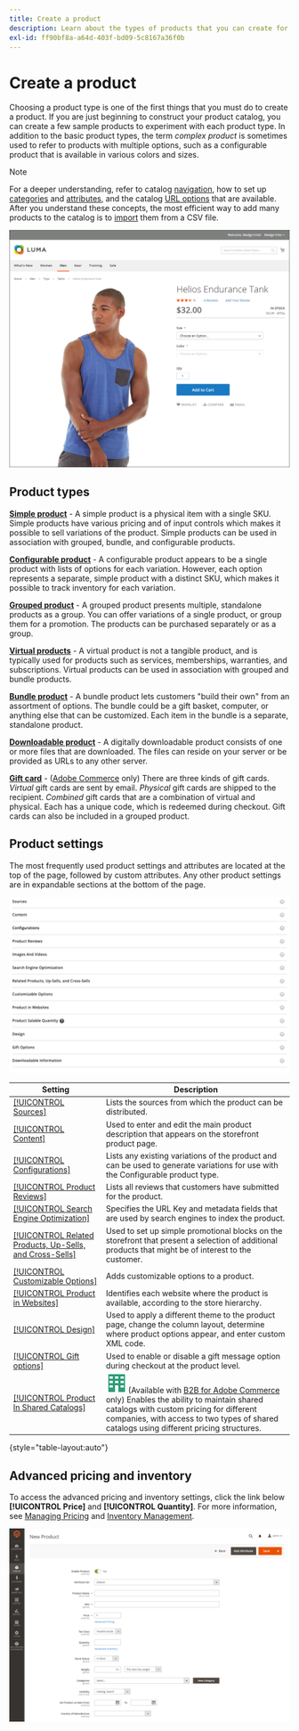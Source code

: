```yaml
---
title: Create a product
description: Learn about the types of products that you can create for your catalog.
exl-id: ff90bf8a-a64d-403f-bd09-5c8167a36f0b
---
```

# Create a product

Choosing a product type is one of the first things that you must do to create a product. If you are just beginning to construct your product catalog, you can create a few sample products to experiment with each product type. In addition to the basic product types, the term _complex product_ is sometimes used to refer to products with multiple options, such as a configurable product that is available in various colors and sizes.

>[!NOTE]
>
>For a deeper understanding, refer to catalog [navigation](navigation.md), how to set up [categories](categories.md) and [attributes](product-attributes.md), and the catalog [URL options](catalog-urls.md) that are available. After you understand these concepts, the most efficient way to add many products to the catalog is to [import](https://docs.magento.com/user-guide/system/data-import.html) them from a CSV file.

![Product page on the storefront](./assets/storefront-product-page.png)<!-- zoom -->

## Product types

**[Simple product](product-create-simple.md)** - A simple product is a physical item with a single SKU. Simple products have various pricing and of input controls which makes it possible to sell variations of the product. Simple products can be used in association with grouped, bundle, and configurable products.

**[Configurable product](product-create-configurable.md)** - A configurable product appears to be a single product with lists of options for each variation. However, each option represents a separate, simple product with a distinct SKU, which makes it possible to track inventory for each variation.

**[Grouped product](product-create-grouped.md)** - A grouped product presents multiple, standalone products as a group. You can offer variations of a single product, or group them for a promotion. The products can be purchased separately or as a group.

**[Virtual products](product-create-virtual.md)** - A virtual product is not a tangible product, and is typically used for products such as services, memberships, warranties, and subscriptions. Virtual products can be used in association with grouped and bundle products.

**[Bundle product](product-create-bundle.md)**  - A bundle product lets customers "build their own" from an assortment of options. The bundle could be a gift basket, computer, or anything else that can be customized. Each item in the bundle is a separate, standalone product.

**[Downloadable product](product-create-downloadable.md)** - A digitally downloadable product consists of one or more files that are downloaded. The files can reside on your server or be provided as URLs to any other server.

**[Gift card](product-gift-card-create.md)** - ([Adobe Commerce](../landing/home.md#product-editions) only) There are three kinds of gift cards. _Virtual_ gift cards are sent by email. _Physical_ gift cards are shipped to the recipient. _Combined_ gift cards that are a combination of virtual and physical. Each has a unique code, which is redeemed during checkout. Gift cards can also be included in a grouped product.

## Product settings

The most frequently used product settings and attributes are located at the top of the page, followed by custom attributes. Any other product settings are in expandable sections at the bottom of the page.

![Product Settings](./assets/product-settings-include-sources.png)<!-- zoom -->

|Setting|Description|
|--- |--- |
|[[!UICONTROL Sources]](../inventory-management/sources-assign-per-product.md)|Lists the sources from which the product can be distributed.|
|[[!UICONTROL Content]](product-content.md)|Used to enter and edit the main product description that appears on the storefront product page.|
|[[!UICONTROL Configurations]](product-configurations.md)| Lists any existing variations of the product and can be used to generate variations for use with the Configurable product type.|
|[[!UICONTROL Product Reviews]](settings-advanced-product-reviews.md)|Lists all reviews that customers have submitted for the product.|
|[[!UICONTROL Search Engine Optimization]](product-search-engine-optimization.md)|Specifies the URL Key and metadata fields that are used by search engines to index the product.|
|[[!UICONTROL Related Products, Up-Sells, and Cross-Sells]](related-products-up-sells-cross-sells.md)|Used to set up simple promotional blocks on the storefront that present a selection of additional products that might be of interest to the customer.|
|[[!UICONTROL Customizable Options]](settings-advanced-custom-options.md)|Adds customizable options to a product.|
|[[!UICONTROL Product in Websites]](settings-basic-websites.md)| Identifies each website where the product is available, according to the store hierarchy.|
|[[!UICONTROL Design]](settings-advanced-design.md)|Used to apply a different theme to the product page, change the column layout, determine where product options appear, and enter custom XML code.|
|[[!UICONTROL Gift options]](product-gift-options.md)|Used to enable or disable a gift message option during checkout at the product level.|
|[[!UICONTROL Product In Shared Catalogs]](../b2b/catalog-shared.md) | ![B2B for Adobe Commerce](../assets/b2b.svg) (Available with [B2B for Adobe Commerce](../b2b/introduction.md) only) Enables the ability to maintain shared catalogs with custom pricing for different companies, with access to two types of shared catalogs using different pricing structures.|

{style="table-layout:auto"}

## Advanced pricing and inventory

To access the advanced pricing and inventory settings, click the link below **[!UICONTROL Price]** and **[!UICONTROL Quantity]**. For more information, see [Managing Pricing](pricing-advanced.md) and [Inventory Management](../inventory-management/introduction.md).

![Price and quantity option links](./assets/product-details-simple.png)<!-- zoom -->

